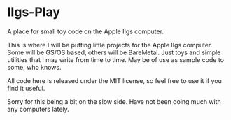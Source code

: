 # IIgs-Play
A place for small toy code on the Apple IIgs computer.


This is where I will be putting little projects for the Apple IIgs computer. 
Some will be GS/OS based, others will be BareMetal.
Just toys and simple utilities that I may write from time to time.
May be of use as sample code to some, who knows.

All code here is released under the MIT license, so feel free to use it if you find it useful.


Sorry for this being a bit on the slow side.  Have not been doing much with any computers lately.
